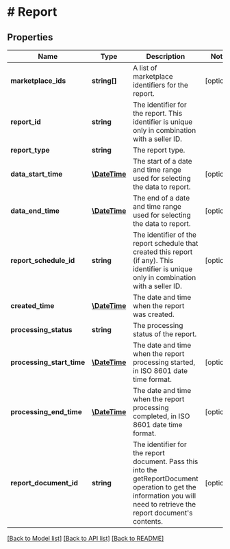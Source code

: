# # Report

## Properties

Name | Type | Description | Notes
------------ | ------------- | ------------- | -------------
**marketplace_ids** | **string[]** | A list of marketplace identifiers for the report. | [optional]
**report_id** | **string** | The identifier for the report. This identifier is unique only in combination with a seller ID. |
**report_type** | **string** | The report type. |
**data_start_time** | [**\DateTime**](\DateTime.md) | The start of a date and time range used for selecting the data to report. | [optional]
**data_end_time** | [**\DateTime**](\DateTime.md) | The end of a date and time range used for selecting the data to report. | [optional]
**report_schedule_id** | **string** | The identifier of the report schedule that created this report (if any). This identifier is unique only in combination with a seller ID. | [optional]
**created_time** | [**\DateTime**](\DateTime.md) | The date and time when the report was created. |
**processing_status** | **string** | The processing status of the report. |
**processing_start_time** | [**\DateTime**](\DateTime.md) | The date and time when the report processing started, in ISO 8601 date time format. | [optional]
**processing_end_time** | [**\DateTime**](\DateTime.md) | The date and time when the report processing completed, in ISO 8601 date time format. | [optional]
**report_document_id** | **string** | The identifier for the report document. Pass this into the getReportDocument operation to get the information you will need to retrieve the report document&#39;s contents. | [optional]

[[Back to Model list]](../../README.md#models) [[Back to API list]](../../README.md#endpoints) [[Back to README]](../../README.md)
